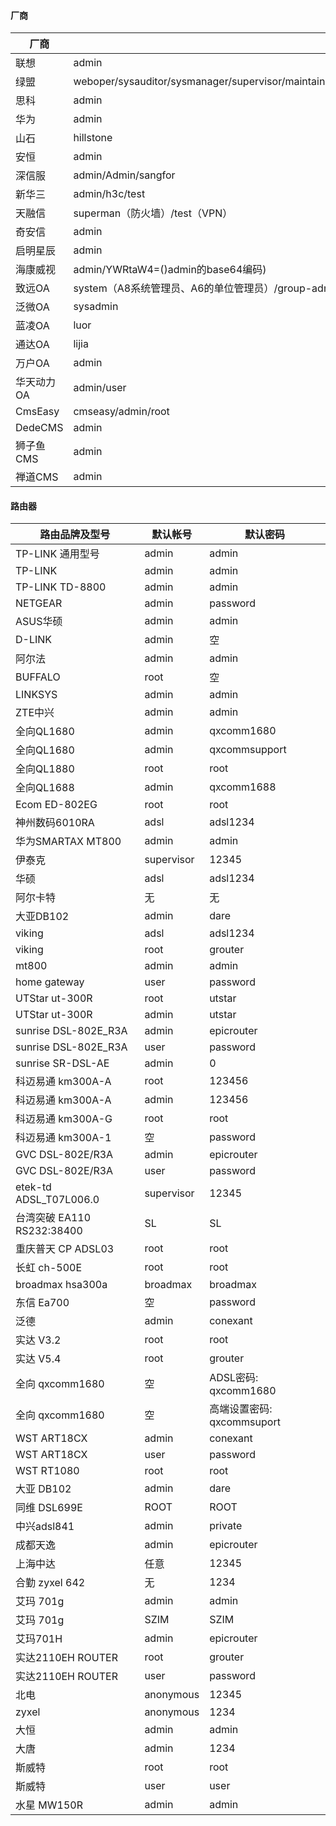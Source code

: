 #### 厂商
|  厂商 | 用户名  | 密码 |
| ------------ | -------------|-------------|
| 联想  |  admin  | administrator/leadsec@7766/bane@7766 |
| 绿盟  | weboper/sysauditor/sysmanager/supervisor/maintainer/webpolicy/sysadmin/conadmin/supervis/webaudit/conadmin/auditor/nsadmin/admin/shell  |weboper/sysauditor/sysmanager/supervisor/maintainer/webpolicy/sysadmin/conadmin/supervis/webaudit/conadmin/auditor/nsadmin/admin/shell|
| 思科  |  admin | cisco|
| 华为  | admin  | Admin@123（防火墙）mduadmin（VPN） |
| 山石  | hillstone  | hillstone|
| 安恒  | admin   | adminadmin/admin|
| 深信服  | admin/Admin/sangfor  |  admin/Admin/delanrecover/sangfor/sangfor@2018/sangfor@2019/空密码 |
| 新华三  | admin/h3c/test  | admin/adminer3100/adminer3200/adminer3260/adminer/h3c/h3capadmin/123 |
| 天融信  | superman（防火墙）/test（VPN）  | talent!23（防火墙）/123456（VPN） |
| 奇安信  | admin   | firewall（网神防火墙）|
| 启明星辰  | admin   | bane@7766/admin@123 |
| 海康威视  | admin/YWRtaW4=()admin的base64编码)   | 12345/MTIzNDU=（12345的base64编码） |
| 致远OA  | system（A8系统管理员、A6的单位管理员）/group-admin（A8集团版集团管理员）/admin1（A8企业版单位管理员）/audit-admin（审计管理员）   | 123456 |
| 泛微OA  | sysadmin   | 1  |
| 蓝凌OA  | luor   | 26012345 |
| 通达OA  | lijia   | 空 |
| 万户OA  | admin   | 111111/123456/13572468 |
| 华天动力OA  | admin/user   | 123456 |
| CmsEasy  | cmseasy/admin/root   |y19CjNmbLOvHKnwb/3vHOVEyCiKhWoeMg/wl6BN7IRX75GC9Tf|
| DedeCMS  | admin   | admin |
| 狮子鱼CMS  | admin   | admin888 |
| 禅道CMS  | admin   | 123456 |
 #### 路由器
  | 路由品牌及型号              | 默认帐号   | 默认密码                   |
| --------------------------- | ---------- | -------------------------- |
| TP-LINK  通用型号           | admin      | admin                      |
| TP-LINK                     | admin      | admin                      |
| TP-LINK  TD-8800            | admin      | admin                      |
| NETGEAR                     | admin      | password                   |
| ASUS华硕                    | admin      | admin                      |
| D-LINK                      | admin      | 空                         |
| 阿尔法                      | admin      | admin                      |
| BUFFALO                     | root       | 空                         |
| LINKSYS                     | admin      | admin                      |
| ZTE中兴                     | admin      | admin                      |
| 全向QL1680                  | admin      | qxcomm1680                 |
| 全向QL1680                  | admin      | qxcommsupport              |
| 全向QL1880                  | root       | root                       |
| 全向QL1688                  | admin      | qxcomm1688                 |
| Ecom  ED-802EG              | root       | root                       |
| 神州数码6010RA              | adsl       | adsl1234                   |
| 华为SMARTAX  MT800          | admin      | admin                      |
| 伊泰克                      | supervisor | 12345                      |
| 华硕                        | adsl       | adsl1234                   |
| 阿尔卡特                    | 无         | 无                         |
| 大亚DB102                   | admin      | dare                       |
| viking                      | adsl       | adsl1234                   |
| viking                      | root       | grouter                    |
| mt800                       | admin      | admin                      |
| home  gateway               | user       | password                   |
| UTStar  ut-300R             | root       | utstar                     |
| UTStar  ut-300R             | admin      | utstar                     |
| sunrise  DSL-802E_R3A       | admin      | epicrouter                 |
| sunrise  DSL-802E_R3A       | user       | password                   |
| sunrise  SR-DSL-AE          | admin      | 0                          |
| 科迈易通  km300A-A          | root       | 123456                     |
| 科迈易通  km300A-A          | admin      | 123456                     |
| 科迈易通  km300A-G          | root       | root                       |
| 科迈易通  km300A-1          | 空         | password                   |
| GVC  DSL-802E/R3A           | admin      | epicrouter                 |
| GVC  DSL-802E/R3A           | user       | password                   |
| etek-td  ADSL_T07L006.0     | supervisor | 12345                      |
| 台湾突破 EA110  RS232:38400 | SL         | SL                         |
| 重庆普天 CP  ADSL03         | root       | root                       |
| 长虹  ch-500E               | root       | root                       |
| broadmax  hsa300a           | broadmax   | broadmax                   |
| 东信 Ea700                  | 空         | password                   |
| 泛德                        | admin      | conexant                   |
| 实达 V3.2                   | root       | root                       |
| 实达 V5.4                   | root       | grouter                    |
| 全向  qxcomm1680            | 空         | ADSL密码: qxcomm1680       |
| 全向  qxcomm1680            | 空         | 高端设置密码: qxcommsuport |
| WST  ART18CX                | admin      | conexant                   |
| WST  ART18CX                | user       | password                   |
| WST  RT1080                 | root       | root                       |
| 大亚 DB102                  | admin      | dare                       |
| 同维  DSL699E               | ROOT       | ROOT                       |
| 中兴adsl841                 | admin      | private                    |
| 成都天逸                    | admin      | epicrouter                 |
| 上海中达                    | 任意       | 12345                      |
| 合勤 zyxel  642             | 无         | 1234                       |
| 艾玛 701g                   | admin      | admin                      |
| 艾玛 701g                   | SZIM       | SZIM                       |
| 艾玛701H                    | admin      | epicrouter                 |
| 实达2110EH  ROUTER          | root       | grouter                    |
| 实达2110EH  ROUTER          | user       | password                   |
| 北电                        | anonymous  | 12345                      |
| zyxel                       | anonymous  | 1234                       |
| 大恒                        | admin      | admin                      |
| 大唐                        | admin      | 1234                       |
| 斯威特                      | root       | root                       |
| 斯威特                      | user       | user                       |
| 水星 MW150R                 | admin      | admin                      |